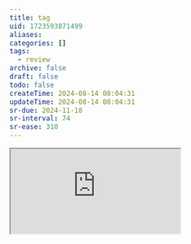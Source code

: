 ```yaml
---
title: tag
uid: 1723593871499
aliases:
categories: []
tags:
  - review
archive: false
draft: false
todo: false
createTime: 2024-08-14 08:04:31
updateTime: 2024-08-14 08:04:31
sr-due: 2024-11-18
sr-interval: 74
sr-ease: 310
---
```


<iframe
  class="iframe_full"
  src="https://dict.youdao.com/result?word=tag&lang=en"
>
</iframe>
